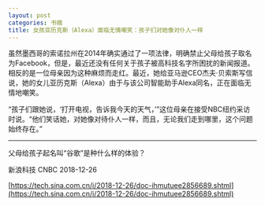 ```yaml
---
layout: post
categories: 书摘
title: 女孩亚历克斯（Alexa）面临无情嘲笑：孩子们对她像对仆人一样
---
```


虽然墨西哥的索诺拉州在2014年确实通过了一项法律，明确禁止父母给孩子取名为Facebook，但是，最近还没有任何关于孩子被高科技名字所困扰的新闻报道。相反的是一位母亲因为这种麻烦而走红。最近，她给亚马逊CEO杰夫·贝索斯写信说，她的女儿亚历克斯（Alexa）由于与该公司智能助手Alexa同名，正在面临无情地嘲笑。

“孩子们跟她说，‘打开电视，告诉我今天的天气，’”这位母亲在接受NBC纽约采访时说。“他们笑话她，对她像对待仆人一样，而且，无论我们走到哪里，这个问题始终存在。”

---

父母给孩子起名叫“谷歌”是种什么样的体验？

新浪科技 CNBC 2018-12-26

[https://tech.sina.com.cn/i/2018-12-26/doc-ihmutuee2856689.shtml](https://tech.sina.com.cn/i/2018-12-26/doc-ihmutuee2856689.shtml)